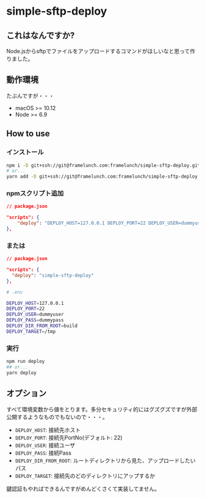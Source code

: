 # simple-sftp-deploy

## これはなんですか?

Node.jsからsftpでファイルをアップロードするコマンドがほしいなと思って作りました。

## 動作環境

たぶんですが・・・

- macOS >= 10.12
- Node >= 6.9

## How to use

### インストール

```bash
npm i -D git+ssh://git@framelunch.com:framelunch/simple-sftp-deploy.git
# or...
yarn add -D git+ssh://git@framelunch.com:framelunch/simple-sftp-deploy.git
```

### npmスクリプト追加

```json
// package.json

"scripts": {
    "deploy": "DEPLOY_HOST=127.0.0.1 DEPLOY_PORT=22 DEPLOY_USER=dummyuser DEPLOY_PASS=dummypass DEPLOY_DIR_FROM_ROOT=package.json DEPLOY_TARGET=/tmp bin/cmd.js",
},
```

### または

```json
// package.json

"scripts": {
  "deploy": "simple-sftp-deploy"
},
```

```bash
# .env

DEPLOY_HOST=127.0.0.1
DEPLOY_PORT=22
DEPLOY_USER=dummyuser
DEPLOY_PASS=dummypass
DEPLOY_DIR_FROM_ROOT=build
DEPLOY_TARGET=/tmp
```

### 実行

```bash
npm run deploy
## or...
yarn deploy
```

## オプション

すべて環境変数から値をとります。多分セキュリティ的にはグズグズですが外部公開するようなものでもないので・・・。

- `DEPLOY_HOST`: 接続先ホスト
- `DEPLOY_PORT`: 接続先PortNo(デフォルト: 22)
- `DEPLOY_USER`: 接続ユーザ
- `DEPLOY_PASS`: 接続Pass
- `DEPLOY_DIR_FROM_ROOT`: ルートディレクトリから見た、アップロードしたいパス
- `DEPLOY_TARGET`: 接続先のどのディレクトリにアップするか

鍵認証もやればできるんですがめんどくさくて実装してません。
